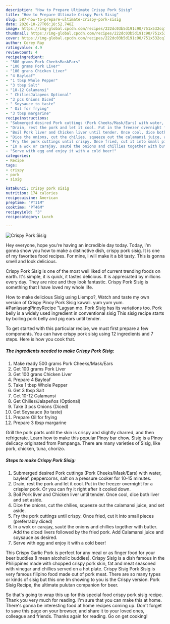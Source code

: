 ```yaml
---
description: "How to Prepare Ultimate Crispy Pork Sisig"
title: "How to Prepare Ultimate Crispy Pork Sisig"
slug: 587-how-to-prepare-ultimate-crispy-pork-sisig
date: 2020-10-27T06:18:52.748Z
image: https://img-global.cpcdn.com/recipes/222dc03b5d191c90/751x532cq70/crispy-pork-sisig-recipe-main-photo.jpg
thumbnail: https://img-global.cpcdn.com/recipes/222dc03b5d191c90/751x532cq70/crispy-pork-sisig-recipe-main-photo.jpg
cover: https://img-global.cpcdn.com/recipes/222dc03b5d191c90/751x532cq70/crispy-pork-sisig-recipe-main-photo.jpg
author: Corey Ray
ratingvalue: 4.9
reviewcount: 4
recipeingredient:
- "500 grams Pork CheeksMaskEars"
- "100 grams Pork Liver"
- "100 grans Chicken Liver"
- "4 Bayleaf"
- "1 tbsp Whole Pepper"
- "3 tbsp Salt"
- "10-12 Calamansi"
- " ChiliesJalapeos Optional"
- "3 pcs Onions Diced"
- " Soysauce to taste"
- " Oil for frying"
- "3 tbsp margarine"
recipeinstructions:
- "Submerged desired Pork cuttings (Pork Cheeks/Mask/Ears) with water, bayleaf, peppercorns, salt on a pressure cooker for 10-15 minutes."
- "Drain, rest the pork and let it cool. Put in the freezer overnight for a crispier pork. Or you can fry it right after it cooled down."
- "Boil Pork liver and Chicken liver until tender. Once cool, dice both liver and set aside."
- "Dice the onions, cut the chilies, squeeze out the calamansi juice, and set aside."
- "Fry the pork cuttings until crispy. Once fried, cut it into small pieces (preferrably diced)"
- "In a wok or carajay, sauté the onions and chillies together with butter. Add the diced livers followed by the fried pork. Add Calamansi juice and soysauce as desired."
- "Serve with egg and enjoy it with a cold beer!"
categories:
- Recipe
tags:
- crispy
- pork
- sisig

katakunci: crispy pork sisig 
nutrition: 174 calories
recipecuisine: American
preptime: "PT11M"
cooktime: "PT46M"
recipeyield: "3"
recipecategory: Lunch

---
```



![Crispy Pork Sisig](https://img-global.cpcdn.com/recipes/222dc03b5d191c90/751x532cq70/crispy-pork-sisig-recipe-main-photo.jpg)

Hey everyone, hope you're having an incredible day today. Today, I'm gonna show you how to make a distinctive dish, crispy pork sisig. It is one of my favorites food recipes. For mine, I will make it a bit tasty. This is gonna smell and look delicious.

Crispy Pork Sisig is one of the most well liked of current trending foods on earth. It's simple, it is quick, it tastes delicious. It is appreciated by millions every day. They are nice and they look fantastic. Crispy Pork Sisig is something that I have loved my whole life.

How to make delicious Sisig using Liempo?, Watch and taste my own version of Crispy Pinoy Pork Sisig kawali. yum yum yum. #PanlasangPinoyRecipe &#34;Lagyan mo. Pork Sisig has its variations too. Pork belly is a widely used ingredient in conventional sisig This sisig recipe starts by boiling pork belly and pig ears until tender.


To get started with this particular recipe, we must first prepare a few components. You can have crispy pork sisig using 12 ingredients and 7 steps. Here is how you cook that.

<!--inarticleads1-->

##### The ingredients needed to make Crispy Pork Sisig:

1. Make ready 500 grams Pork Cheeks/Mask/Ears
1. Get 100 grams Pork Liver
1. Get 100 grans Chicken Liver
1. Prepare 4 Bayleaf
1. Take 1 tbsp Whole Pepper
1. Get 3 tbsp Salt
1. Get 10-12 Calamansi
1. Get  Chilies/Jalapeños (Optional)
1. Take 3 pcs Onions (Diced)
1. Get  Soysauce (to taste)
1. Prepare  Oil for frying
1. Prepare 3 tbsp margarine


Grill the pork parts until the skin is crispy and slightly charred, and then refrigerate. Learn how to make this popular Pinoy bar chow. Sisig is a Pinoy delicacy originated from Pampanga. There are many varieties of Sisig, like pork, chicken, tuna, chorizo. 

<!--inarticleads2-->

##### Steps to make Crispy Pork Sisig:

1. Submerged desired Pork cuttings (Pork Cheeks/Mask/Ears) with water, bayleaf, peppercorns, salt on a pressure cooker for 10-15 minutes.
1. Drain, rest the pork and let it cool. Put in the freezer overnight for a crispier pork. Or you can fry it right after it cooled down.
1. Boil Pork liver and Chicken liver until tender. Once cool, dice both liver and set aside.
1. Dice the onions, cut the chilies, squeeze out the calamansi juice, and set aside.
1. Fry the pork cuttings until crispy. Once fried, cut it into small pieces (preferrably diced)
1. In a wok or carajay, sauté the onions and chillies together with butter. Add the diced livers followed by the fried pork. Add Calamansi juice and soysauce as desired.
1. Serve with egg and enjoy it with a cold beer!


This Crispy Garlic Pork is perfect for any meal or as finger food for your beer buddies (I mean alcoholic buddies). Crispy Sisig is a dish famous in the Philippines made with chopped crispy pork skin, fat and meat seasoned with vinegar and chillies served on a hot plate. Crispy Sisig Pork Sisig is very famous filipino food made out of pork meat. There are so many types or kinds of sisig but this one Im showing to you is the Crispy version. Pork Sisig Recipe, the ultimate pulutan companion for beer. 

So that's going to wrap this up for this special food crispy pork sisig recipe. Thank you very much for reading. I'm sure that you can make this at home. There's gonna be interesting food at home recipes coming up. Don't forget to save this page on your browser, and share it to your loved ones, colleague and friends. Thanks again for reading. Go on get cooking!
